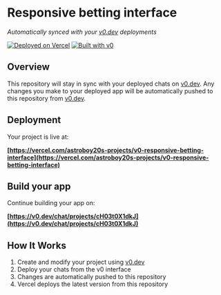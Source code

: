# Responsive betting interface

*Automatically synced with your [v0.dev](https://v0.dev) deployments*

[![Deployed on Vercel](https://img.shields.io/badge/Deployed%20on-Vercel-black?style=for-the-badge&logo=vercel)](https://vercel.com/astroboy20s-projects/v0-responsive-betting-interface)
[![Built with v0](https://img.shields.io/badge/Built%20with-v0.dev-black?style=for-the-badge)](https://v0.dev/chat/projects/cH03t0X1dkJ)

## Overview

This repository will stay in sync with your deployed chats on [v0.dev](https://v0.dev).
Any changes you make to your deployed app will be automatically pushed to this repository from [v0.dev](https://v0.dev).

## Deployment

Your project is live at:

**[https://vercel.com/astroboy20s-projects/v0-responsive-betting-interface](https://vercel.com/astroboy20s-projects/v0-responsive-betting-interface)**

## Build your app

Continue building your app on:

**[https://v0.dev/chat/projects/cH03t0X1dkJ](https://v0.dev/chat/projects/cH03t0X1dkJ)**

## How It Works

1. Create and modify your project using [v0.dev](https://v0.dev)
2. Deploy your chats from the v0 interface
3. Changes are automatically pushed to this repository
4. Vercel deploys the latest version from this repository